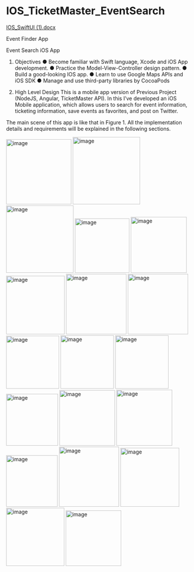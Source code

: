 # IOS_TicketMaster_EventSearch
[IOS_SwiftUI (1).docx](https://github.com/koushikreddykonda/IOS_TicketMaster_EventSearch/files/12555449/IOS_SwiftUI.1.docx)













 


Event Finder App
 
Event Search iOS App



1.	Objectives
●	Become familiar with Swift language, Xcode and iOS App development.
●	Practice the Model-View-Controller design pattern.
●	Build a good-looking IOS app.
●	Learn to use Google Maps APIs and iOS SDK
●	Manage and use third-party libraries by CocoaPods

2.	High Level Design
This is a mobile app version of Previous Project (NodeJS, Angular, TicketMaster API). In this I’ve developed an iOS Mobile application, which allows users to search for event information, ticketing information, save events as favorites, and post on Twitter. 

The main scene of this app is like that in Figure 1. All the implementation details and requirements will be explained in the following sections.
 
 

<img width="176" alt="image" src="https://github.com/koushikreddykonda/IOS_TicketMaster_EventSearch/assets/122440945/72069bf1-7876-4ac4-b1d5-4145c5923458">


<img width="182" alt="image" src="https://github.com/koushikreddykonda/IOS_TicketMaster_EventSearch/assets/122440945/15e970a4-db22-4039-8c50-74c173804fe6">

<img width="182" alt="image" src="https://github.com/koushikreddykonda/IOS_TicketMaster_EventSearch/assets/122440945/6beb313d-0fbf-46b4-96e9-4ee225234d76">

<img width="147" alt="image" src="https://github.com/koushikreddykonda/IOS_TicketMaster_EventSearch/assets/122440945/cd3a646e-e90c-412c-b86b-cd4a7a908db3">

<img width="151" alt="image" src="https://github.com/koushikreddykonda/IOS_TicketMaster_EventSearch/assets/122440945/87a5023a-7641-426e-8efe-18da57c56187">

<img width="158" alt="image" src="https://github.com/koushikreddykonda/IOS_TicketMaster_EventSearch/assets/122440945/f351031f-0a42-408d-8e97-45d8bab563bc">

<img width="163" alt="image" src="https://github.com/koushikreddykonda/IOS_TicketMaster_EventSearch/assets/122440945/1fdf520d-772a-42a0-a25f-76e556b05220">

<img width="163" alt="image" src="https://github.com/koushikreddykonda/IOS_TicketMaster_EventSearch/assets/122440945/6a5c9303-6e55-449c-84a5-b72bdaa2e4ed">

<img width="143" alt="image" src="https://github.com/koushikreddykonda/IOS_TicketMaster_EventSearch/assets/122440945/fc0c5b8c-c11f-431c-bbb9-96a936912fb9">

<img width="144" alt="image" src="https://github.com/koushikreddykonda/IOS_TicketMaster_EventSearch/assets/122440945/916de793-7c66-4820-a8a6-bd3c78a99d08">

<img width="144" alt="image" src="https://github.com/koushikreddykonda/IOS_TicketMaster_EventSearch/assets/122440945/ee62c97c-07e4-45b6-a2a2-be81b6913083">

<img width="140" alt="image" src="https://github.com/koushikreddykonda/IOS_TicketMaster_EventSearch/assets/122440945/a915beeb-26df-4aea-bd57-22fe36f8b5be">

<img width="150" alt="image" src="https://github.com/koushikreddykonda/IOS_TicketMaster_EventSearch/assets/122440945/0c9e0e87-28be-4c89-be25-de8411c86c63">

<img width="151" alt="image" src="https://github.com/koushikreddykonda/IOS_TicketMaster_EventSearch/assets/122440945/56144c63-a79c-4e8b-9209-a59b1c716099">

<img width="139" alt="image" src="https://github.com/koushikreddykonda/IOS_TicketMaster_EventSearch/assets/122440945/d26e8b46-cebb-49f7-b60b-9b1cdb7baabd">

<img width="162" alt="image" src="https://github.com/koushikreddykonda/IOS_TicketMaster_EventSearch/assets/122440945/ef18e001-da61-4092-b527-d33191716917">

<img width="159" alt="image" src="https://github.com/koushikreddykonda/IOS_TicketMaster_EventSearch/assets/122440945/6ef08eb1-c622-454a-b989-af5a7379b3ee">

<img width="157" alt="image" src="https://github.com/koushikreddykonda/IOS_TicketMaster_EventSearch/assets/122440945/91ad4d86-7bda-44ca-be6c-351b1d2dbfca">

<img width="150" alt="image" src="https://github.com/koushikreddykonda/IOS_TicketMaster_EventSearch/assets/122440945/40f72b7c-22f2-4089-83ce-5e9c5ac0e6f7">

















